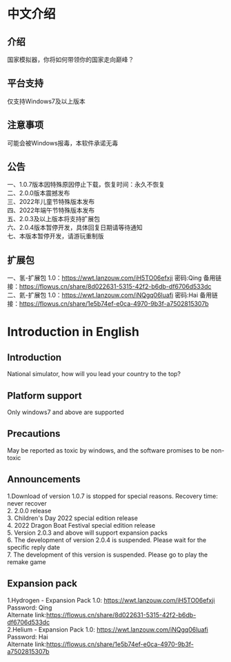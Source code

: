 # 中文介绍
## 介绍
国家模拟器，你将如何带领你的国家走向巅峰？
## 平台支持
仅支持Windows7及以上版本
## 注意事项
可能会被Windows报毒，本软件承诺无毒
## 公告
一、1.0.7版本因特殊原因停止下载，恢复时间：永久不恢复<br/>
二、2.0.0版本震撼发布<br/>
三、2022年儿童节特殊版本发布<br/>
四、2022年端午节特殊版本发布<br/>
五、2.0.3及以上版本将支持扩展包<br/>
六、2.0.4版本暂停开发，具体回复日期请等待通知<br/>
七、本版本暂停开发，请游玩重制版
## 扩展包
一、氢-扩展包 1.0：https://wwt.lanzouw.com/iH5TO06efxji 密码:Qing 备用链接：https://flowus.cn/share/8d022631-5315-42f2-b6db-df6706d533dc<br/>
二、氦-扩展包 1.0：https://wwt.lanzouw.com/iNQgq06luafi 密码:Hai 备用链接：https://flowus.cn/share/1e5b74ef-e0ca-4970-9b3f-a7502815307b<br/>
# Introduction in English
## Introduction
National simulator, how will you lead your country to the top?
## Platform support
Only windows7 and above are supported
## Precautions
May be reported as toxic by windows, and the software promises to be non-toxic
## Announcements
1.Download of version 1.0.7 is stopped for special reasons. Recovery time: never recover<br/>
2. 2.0.0 release<br/>
3. Children's Day 2022 special edition release<br/>
4. 2022 Dragon Boat Festival special edition release<br/>
5. Version 2.0.3 and above will support expansion packs<br/>
6. The development of version 2.0.4 is suspended. Please wait for the specific reply date<br/>
7. The development of this version is suspended. Please go to play the remake game
## Expansion pack
1.Hydrogen - Expansion Pack 1.0: https://wwt.lanzouw.com/iH5TO06efxji Password: Qing<br/>
Alternate link:https://flowus.cn/share/8d022631-5315-42f2-b6db-df6706d533dc<br/>
2.Helium - Expansion Pack 1.0: https://wwt.lanzouw.com/iNQgq06luafi Password: Hai<br/>
Alternate link:https://flowus.cn/share/1e5b74ef-e0ca-4970-9b3f-a7502815307b
